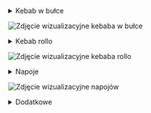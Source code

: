<details>
<summary>Kebab w bułce</summary>
  
| Nazwa Dania | Składniki | Cena |
| ----------- | --------- | ---- |
| Kebab Studencki | Mięso, surówki, sos | 16zł |
| Kebab Średni | Mięso, surówki, sos | 21zł |
| Kebab Duży | Mięso, surówki, sos | 22zł |
| Kebab Firmowy | Mięso, surówki, sos, ser | 26 zł |
| FrytoKebab | Mięso, frytki, sos | 22zł |
| Kebab z serem | Mięso, ser, sos | 22zł |

</details>

![Zdjęcie wizualizacyjne kebaba w bułce](https://media.istockphoto.com/id/842196656/pl/zdj%C4%99cie/mi%C4%99so-z-warzywami-w-bu%C5%82ce-pita.jpg?s=612x612&w=0&k=20&c=xL1g7wKsXSkXPoEjtmqgvwezYWDZpp4U1fGkBRigN-0=)

<details>
<summary>Kebab rollo</summary>
  
| Nazwa Dania | Składniki | Cena |
| ----------- | --------- | ---- |
| Kebab mały | Mięso, ogórek, cebula, surówki, sos | 18zł |
| Kebab Średni | Mięso, ogórek, cebula, surówki, sos | 24zł |
| Kebab Firmowy | Mięso, ogórek, cebula, surówki, sos, ser | 26 zł |
| FrytoKebab | Mięso, frytki, sos | 22zł |

</details>

![Zdjęcie wizualizacyjne kebaba rollo](https://media.istockphoto.com/id/843390594/es/foto/turco-y-%C3%A1rabe-tradicional-ramad%C3%A1n-adana-kebab-rollo-envoltura-sirviendo-con-yogurt-berenjenas.jpg?s=612x612&w=0&k=20&c=zWWTYuKQe5v8f3dUzu-4ZnWpzznHcJiaUNZxTbFI5xU=)

<details>
<summary>Napoje</summary>
  
| Nazwa Napoju | Cena |
| ------------ | ---- |
| Woda mineralna (0.5l) | 5zł |
| Pepsi, Mirinda, 7UP (0.5l) | 7zł |
| Sok jabłkowy, pomarańczowy (0.5l) | 5zł |
| Woda mineralna (1l) | 7zł |

</details>

![Zdjęcie wizualizacyjne napojów](https://media.istockphoto.com/id/113559892/pl/zdj%C4%99cie/zestaw-orze%C5%BAwiaj%C4%85ce-napoje-w-plastikowych-butelek.jpg?s=612x612&w=is&k=20&c=JDDlp4jOciOPph5fa4DnVGwSLH2vLNhH8V1WE3xauI4=)

<details>
  <summary>Dodatkowe</summary>
| Nazwa Produktu | Cena |
| -------------- | ---- |
| Opakowanie | 1zł |
</details>

